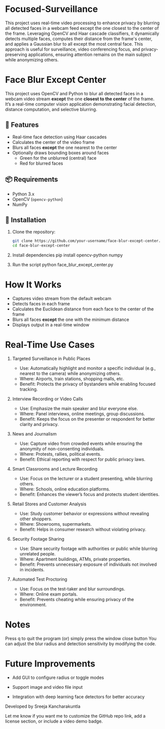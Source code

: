 # Focused-Surveillance
This project uses real-time video processing to enhance privacy by blurring all detected faces in a webcam feed except the one closest to the center of the frame. Leveraging OpenCV and Haar cascade classifiers, it dynamically detects multiple faces, computes their distance from the frame's center, and applies a Gaussian blur to all except the most central face. This approach is useful for surveillance, video conferencing focus, and privacy-preserving applications, ensuring attention remains on the main subject while anonymizing others.

# Face Blur Except Center

This project uses OpenCV and Python to blur all detected faces in a webcam video stream **except** the one **closest to the center** of the frame. It’s a real-time computer vision application demonstrating facial detection, distance computation, and selective blurring.

## 🎯 Features

- Real-time face detection using Haar cascades
- Calculates the center of the video frame
- Blurs all faces **except** the one nearest to the center
- Optionally draws bounding boxes around faces
  - Green for the unblurred (central) face
  - Red for blurred faces

## 📦 Requirements

- Python 3.x
- OpenCV (`opencv-python`)
- NumPy

## 🔧 Installation

1. Clone the repository:

   ```bash
   git clone https://github.com/your-username/face-blur-except-center.git
   cd face-blur-except-center
2. Install dependencies
    pip install opencv-python numpy
3. Run the script
    python face_blur_except_center.py

# How It Works
- Captures video stream from the default webcam
- Detects faces in each frame
- Calculates the Euclidean distance from each face to the center of the frame
- Blurs all faces **except** the one with the minimum distance
- Displays output in a real-time window

# Real-Time Use Cases
1. Targeted Surveillance in Public Places
    - Use: Automatically highlight and monitor a specific individual (e.g., nearest to the camera) while anonymizing others.
    - Where: Airports, train stations, shopping malls, etc.
    - Benefit: Protects the privacy of bystanders while enabling focused tracking.

2. Interview Recording or Video Calls
    - Use: Emphasize the main speaker and blur everyone else.
    - Where: Panel interviews, online meetings, group discussions.
    - Benefit: Keeps the focus on the presenter or respondent for better clarity and privacy.

3. News and Journalism
    - Use: Capture video from crowded events while ensuring the anonymity of non-consenting individuals.
    - Where: Protests, rallies, political events. 
    - Benefit: Ethical reporting with respect for public privacy laws.

4. Smart Classrooms and Lecture Recording
    - Use: Focus on the lecturer or a student presenting, while blurring others.
    - Where: Schools, online education platforms.
    - Benefit: Enhances the viewer’s focus and protects student identities.

5. Retail Stores and Customer Analysis
    - Use: Study customer behavior or expressions without revealing other shoppers.
    - Where: Showrooms, supermarkets.
    - Benefit: Helps in consumer research without violating privacy.

6. Security Footage Sharing
    - Use: Share security footage with authorities or public while blurring unrelated people.
    - Where: Apartment buildings, ATMs, private properties.
    - Benefit: Prevents unnecessary exposure of individuals not involved in incidents.

7. Automated Test Proctoring
    - Use: Focus on the test-taker and blur surroundings.
    - Where: Online exam portals.
    - Benefit: Prevents cheating while ensuring privacy of the environment.

# Notes
Press q to quit the program (or) simply press the window close button 
You can adjust the blur radius and detection sensitivity by modifying the code.

# Future Improvements
- Add GUI to configure radius or toggle modes

- Support image and video file input

- Integration with deep learning face detectors for better accuracy


Developed by Sreeja Kancharakuntla


Let me know if you want me to customize the GitHub repo link, add a license section, or include a video demo badge.

